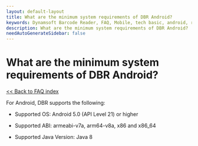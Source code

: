 ```yaml
---
layout: default-layout
title: What are the minimum system requirements of DBR Android?
keywords: Dynamsoft Barcode Reader, FAQ, Mobile, tech basic, android, requirements
description: What are the minimum system requirements of DBR Android?
needAutoGenerateSidebar: false
---
```


# What are the minimum system requirements of DBR Android?

[<< Back to FAQ index](index.md)

For Android, DBR supports the following:

* Supported OS: Android 5.0 (API Level 21) or higher

* Supported ABI: armeabi-v7a, arm64-v8a, x86 and x86_64

* Supported Java Version: Java 8